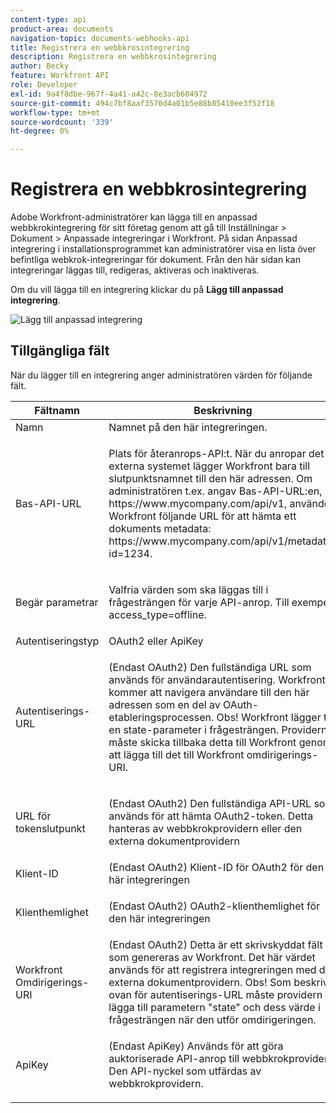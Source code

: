 ```yaml
---
content-type: api
product-area: documents
navigation-topic: documents-webhooks-api
title: Registrera en webbkrosintegrering
description: Registrera en webbkrosintegrering
author: Becky
feature: Workfront API
role: Developer
exl-id: 9a4f8dbe-967f-4a41-a42c-8e3acb604972
source-git-commit: 494c7bf8aaf3570d4a01b5e88b85410ee3f52f18
workflow-type: tm+mt
source-wordcount: '339'
ht-degree: 0%

---
```



# Registrera en webbkrosintegrering

Adobe Workfront-administratörer kan lägga till en anpassad webbkrokintegrering för sitt företag genom att gå till Inställningar > Dokument > Anpassade integreringar i Workfront. På sidan Anpassad integrering i installationsprogrammet kan administratörer visa en lista över befintliga webkrok-integreringar för dokument. Från den här sidan kan integreringar läggas till, redigeras, aktiveras och inaktiveras.

Om du vill lägga till en integrering klickar du på **Lägg till anpassad integrering**.

![Lägg till anpassad integrering](assets/webhooks-integration-2-350x220.png)

## Tillgängliga fält

När du lägger till en integrering anger administratören värden för följande fält.

<table style="table-layout:auto"> 
 <col> 
 <col> 
 <thead> 
  <tr> 
   <th>Fältnamn</th> 
   <th>Beskrivning</th> 
  </tr> 
 </thead> 
 <tbody> 
  <tr> 
   <td>Namn</td> 
   <td>Namnet på den här integreringen.</td> 
  </tr> 
  <tr> 
   <td>Bas-API-URL</td> 
   <td> <p>Plats för återanrops-API:t. När du anropar det externa systemet lägger Workfront bara till slutpunktsnamnet till den här adressen. Om administratören t.ex. angav Bas-API-URL:en, https://www.mycompany.com/api/v1, använder Workfront följande URL för att hämta ett dokuments metadata: https://www.mycompany.com/api/v1/metadata?id=1234.</p> </td> 
  </tr> 
  <tr> 
   <td>Begär parametrar</td> 
   <td> <p>Valfria värden som ska läggas till i frågesträngen för varje API-anrop. Till exempel access_type=offline. </p> </td> 
  </tr> 
  <tr> 
   <td>Autentiseringstyp</td> 
   <td>OAuth2 eller ApiKey</td> 
  </tr> 
  <tr> 
   <td>Autentiserings-URL</td> 
   <td> <p>(Endast OAuth2) Den fullständiga URL som används för användarautentisering. Workfront kommer att navigera användare till den här adressen som en del av OAuth-etableringsprocessen. Obs! Workfront lägger till en state-parameter i frågesträngen. Providern måste skicka tillbaka detta till Workfront genom att lägga till det till Workfront omdirigerings-URI.</p> </td> 
  </tr> 
  <tr> 
   <td>URL för tokenslutpunkt</td> 
   <td> <p>(Endast OAuth2) Den fullständiga API-URL som används för att hämta OAuth2-token. Detta hanteras av webbkrokprovidern eller den externa dokumentprovidern</p> </td> 
  </tr> 
  <tr> 
   <td>Klient-ID</td> 
   <td>(Endast OAuth2) Klient-ID för OAuth2 för den här integreringen</td> 
  </tr> 
  <tr> 
   <td>Klienthemlighet</td> 
   <td> <p>(Endast OAuth2) OAuth2-klienthemlighet för den här integreringen</p> </td> 
  </tr> 
  <tr> 
   <td>Workfront Omdirigerings-URI</td> 
   <td>(Endast OAuth2) Detta är ett skrivskyddat fält som genereras av Workfront. Det här värdet används för att registrera integreringen med den externa dokumentprovidern. Obs! Som beskrivs ovan för autentiserings-URL måste providern lägga till parametern "state" och dess värde i frågesträngen när den utför omdirigeringen.</td> 
  </tr> 
  <tr> 
   <td>ApiKey</td> 
   <td> <p>(Endast ApiKey) Används för att göra auktoriserade API-anrop till webbkrokprovidern. Den API-nyckel som utfärdas av webbkrokprovidern.</p> </td> 
  </tr> 
 </tbody> 
</table>
